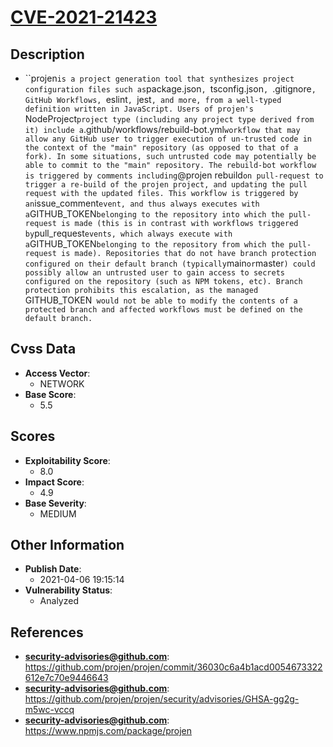 
# [CVE-2021-21423](https://cve.mitre.org/cgi-bin/cvename.cgi?name=CVE-2021-21423)

## Description

- ``projen` is a project generation tool that synthesizes project configuration files such as `package.json`, `tsconfig.json`, `.gitignore`, GitHub Workflows, `eslint`, `jest`, and more, from a well-typed definition written in JavaScript. Users of projen's `NodeProject` project type (including any project type derived from it) include a `.github/workflows/rebuild-bot.yml` workflow that may allow any GitHub user to trigger execution of un-trusted code in the context of the "main" repository (as opposed to that of a fork). In some situations, such untrusted code may potentially be able to commit to the "main" repository. The rebuild-bot workflow is triggered by comments including `@projen rebuild` on pull-request to trigger a re-build of the projen project, and updating the pull request with the updated files. This workflow is triggered by an `issue_comment` event, and thus always executes with a `GITHUB_TOKEN` belonging to the repository into which the pull-request is made (this is in contrast with workflows triggered by `pull_request` events, which always execute with a `GITHUB_TOKEN` belonging to the repository from which the pull-request is made). Repositories that do not have branch protection configured on their default branch (typically `main` or `master`) could possibly allow an untrusted user to gain access to secrets configured on the repository (such as NPM tokens, etc). Branch protection prohibits this escalation, as the managed `GITHUB_TOKEN` would not be able to modify the contents of a protected branch and affected workflows must be defined on the default branch.`

## Cvss Data

- **Access Vector**:
  - NETWORK
- **Base Score**:
  - 5.5

## Scores

- **Exploitability Score**:
  - 8.0
- **Impact Score**:
  - 4.9
- **Base Severity**:
  - MEDIUM

## Other Information

- **Publish Date**:
  - 2021-04-06 19:15:14
- **Vulnerability Status**:
  - Analyzed

## References

- **security-advisories@github.com**: https://github.com/projen/projen/commit/36030c6a4b1acd0054673322612e7c70e9446643
- **security-advisories@github.com**: https://github.com/projen/projen/security/advisories/GHSA-gg2g-m5wc-vccq
- **security-advisories@github.com**: https://www.npmjs.com/package/projen
